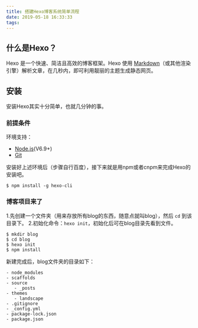 ```yaml
---
title: 搭建Hexo博客系统简单流程
date: 2019-05-18 16:33:33
tags:
---
```


## 什么是Hexo？

Hexo 是一个快速、简洁且高效的博客框架。Hexo 使用 [Markdown](https://daringfireball.net/projects/markdown/)（或其他渲染引擎）解析文章，在几秒内，即可利用靓丽的主题生成静态网页。

## 安装

安装Hexo其实十分简单，也就几分钟的事。

### 前提条件

环境支持：

- [Node.js](https://nodejs.org/en/)(V6.9+)
- [Git](https://git-scm.com/)

安装好上述环境后（步骤自行百度），接下来就是用npm或者cnpm来完成Hexo的安装吧。

``````
$ npm install -g hexo-cli
``````

### 博客项目来了

1.先创建一个文件夹（用来存放所有blog的东西，随意点就叫blog），然后 `cd` 到该目录下。
2.初始化命令：`hexo init`，初始化后可在blog目录先看到文件。

``````
$ mkdir blog
$ cd blog
$ hexo init
$ npm install
``````

新建完成后，blog文件夹的目录如下：

``````
- node_modules
- scaffolds
- source
   - _posts
- themes
   - landscape
- .gitignore
- _config.yml
- package-lock.json
- package.json
``````

